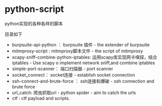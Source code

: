 # python-script

python实现的各种各样的脚本

目录如下
+ burpsuite-api-python ： burpsuite 插件 - the extender of burpsuite 
+ mitmproxy-script : mitmproxy脚本文件 - the script of mitmproxy 
+ scapy-sniff-combine-python-iptables: 运用scapy库实现网卡嗅探，结合iptables - Use scapy o implement network sniff,and combine iptables
+ simple-port-scanner： 端口扫描器 - port scanner
+ socket_connect： socket连接 -  establish socket connection
+ ssh-connect-and-brute-force ： ssh连接和爆破 - ssh connection and brute force 
+ url_catch: 爬虫抓取url  - python spider - aim to catch the urls 
+ ctf : ctf payload and scripts. 